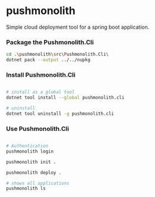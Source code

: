 # pushmonolith
Simple cloud deployment tool for a spring boot application.

### Package the Pushmonolith.Cli
```bash
cd .\pushmonolith\src\Pushmonolith.Cli\
dotnet pack --output ../../nupkg
```

### Install Pushmonolith.Cli
```bash

# install as a global tool
dotnet tool install --global pushmonolith.cli

# uninstall 
dotnet tool uninstall -g pushmonolith.cli
```

### Use Pushmonolith.Cli
```bash

# Authentication
pushmonolith login

pushmonolith init .

pushmonolith deploy .

# shows all applications
pushmonolith ls
```
